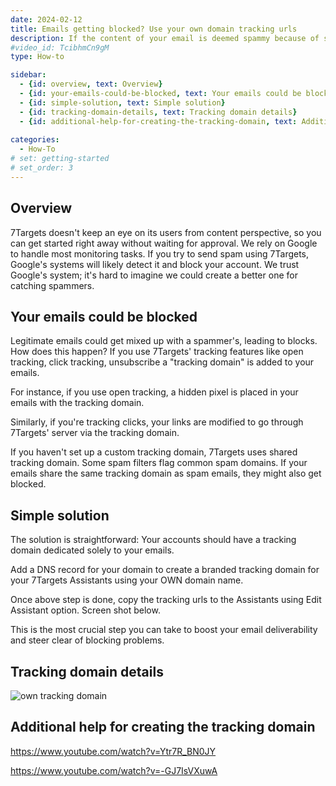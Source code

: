```yaml
---
date: 2024-02-12
title: Emails getting blocked? Use your own domain tracking urls
description: If the content of your email is deemed spammy because of some external domain links for tracking urls, then Gmail and Outlook may block your account, or your recipient's email servers may block your emails. 
#video_id: TcibhmCn9gM
type: How-to

sidebar:
  - {id: overview, text: Overview}
  - {id: your-emails-could-be-blocked, text: Your emails could be blocked}
  - {id: simple-solution, text: Simple solution}
  - {id: tracking-domain-details, text: Tracking domain details}
  - {id: additional-help-for-creating-the-tracking-domain, text: Additional help}
  
categories:
  - How-To
# set: getting-started
# set_order: 3
---
```


## Overview
7Targets doesn't keep an eye on its users from content perspective, so you can get started right away without waiting for approval. We rely on Google to handle most monitoring tasks. If you try to send spam using 7Targets, Google's systems will likely detect it and block your account. We trust Google's system; it's hard to imagine we could create a better one for catching spammers.

## Your emails could be blocked
Legitimate emails could get mixed up with a spammer's, leading to blocks. How does this happen? If you use 7Targets' tracking features like open tracking, click tracking, unsubscribe a "tracking domain" is added to your emails.  

For instance, if you use open tracking, a hidden pixel is placed in your emails with the tracking domain.  

Similarly, if you're tracking clicks, your links are modified to go through 7Targets' server via the tracking domain. 

If you haven't set up a custom tracking domain, 7Targets uses shared tracking domain. Some spam filters flag common spam domains. If your emails share the same tracking domain as spam emails, they might also get blocked.

## Simple solution
The solution is straightforward: Your accounts should have a tracking domain dedicated solely to your emails.

Add a DNS record for your domain to create a branded tracking domain for your 7Targets Assistants using your OWN domain name. 

Once above step is done, copy the tracking urls to the Assistants using Edit Assistant option. Screen shot below.

This is the most crucial step you can take to boost your email deliverability and steer clear of blocking problems.

## Tracking domain details
![own tracking domain](../../images/own-tracking-domain-details.png)

## Additional help for creating the tracking domain

https://www.youtube.com/watch?v=Ytr7R_BN0JY   

https://www.youtube.com/watch?v=-GJ7IsVXuwA